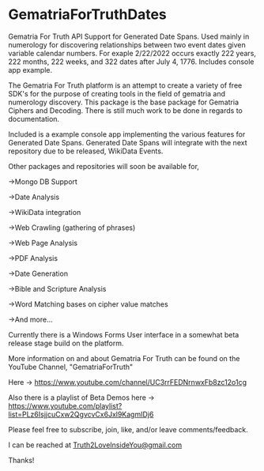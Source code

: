 # GematriaForTruthDates
Gematria For Truth API Support for Generated Date Spans. Used mainly in numerology for discovering relationships between two event dates given variable calendar numbers. For exaple 2/22/2022 occurs exactly 222 years, 222 months, 222 weeks, and 322 dates after July 4, 1776.  Includes console app example.


The Gematria For Truth platform is an attempt to create a variety of free SDK's for the purpose of creating tools in the field of gematria and numerology discovery. This package is the base package for Gematria Ciphers and Decoding. There is still much work to be done in regards to documentation.

Included is a example console app implementing the various features for Generated Date Spans.  Generated Date Spans will integrate with the next repository due to be released, WikiData Events.

Other packages and repositories will soon be available for,

->Mongo DB Support

->Date Analysis

->WikiData integration

->Web Crawling (gathering of phrases)

->Web Page Analysis

->PDF Analysis

->Date Generation

->Bible and Scripture Analysis

->Word Matching bases on cipher value matches

->And more...

Currently there is a Windows Forms User interface in a somewhat beta release stage build on the platform.

More information on and about Gematria For Truth can be found on the YouTube Channel, "GematriaForTruth"

Here -> https://www.youtube.com/channel/UC3rrFEDNrnwxFb8zc12o1cg

Also there is a playlist of Beta Demos here -> https://www.youtube.com/playlist?list=PLz6IsjjcuCxw2QgvcvCx6Jxl9KagmIDj6

Please feel free to subscribe, join, like, and/or leave comments/feedback.

I can be reached at Truth2LoveInsideYou@gmail.com

Thanks!
